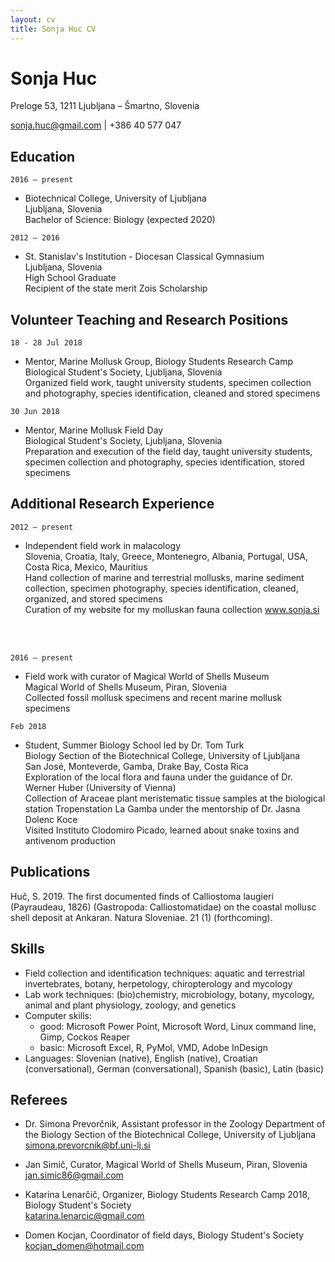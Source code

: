 ```yaml
---
layout: cv
title: Sonja Huc CV
---
```

# Sonja Huc
Preloge 53, 1211 Ljubljana – Šmartno, Slovenia  

<div id="webaddress">
<a href="sonja.huc@gmail.com">sonja.huc@gmail.com</a>
| +386 40 577 047
</div>

## Education

`2016 – present`
- Biotechnical College, University of Ljubljana  
Ljubljana, Slovenia  
Bachelor of Science: Biology (expected 2020)

`2012 – 2016`
- St. Stanislav's Institution - Diocesan Classical Gymnasium  
Ljubljana, Slovenia  
High School Graduate  
Recipient of the state merit Zois Scholarship

## Volunteer Teaching and Research Positions

`18 - 28 Jul 2018`
- Mentor, Marine Mollusk Group, Biology Students Research Camp  
Biological Student's Society, Ljubljana, Slovenia   
Organized field work, taught university students, specimen collection and photography, species identification, cleaned and stored specimens  

`30 Jun 2018`
- Mentor, Marine Mollusk Field Day  
Biological Student's Society, Ljubljana, Slovenia  
Preparation and execution of the field day, taught university students, specimen collection and photography, species identification, stored specimens

## Additional Research Experience

`2012 – present`
- Independent field work in malacology  
Slovenia, Croatia, Italy, Greece, Montenegro, Albania, Portugal, USA, Costa Rica, Mexico, Mauritius  
Hand collection of marine and terrestrial mollusks, marine sediment collection, specimen photography, species identification, cleaned, organized, and stored specimens  
Curation of my website for my molluskan fauna collection www.sonja.si  

<br><br>

`2016 – present`
- Field work with curator of Magical World of Shells Museum  
Magical World of Shells Museum, Piran, Slovenia  
Collected fossil mollusk specimens and recent marine mollusk specimens  

`Feb 2018`
- Student, Summer Biology School led by Dr. Tom Turk  
Biology Section of the Biotechnical College, University of Ljubljana  
San José, Monteverde, Gamba, Drake Bay, Costa Rica  
Exploration of the local flora and fauna under the guidance of Dr. Werner Huber (University of Vienna)  
Collection of Araceae plant meristematic tissue samples at the biological station Tropenstation La Gamba under the mentorship of Dr. Jasna Dolenc Koce  
Visited Instituto Clodomiro Picado, learned about snake toxins and antivenom production

## Publications

Huč, S. 2019. The first documented finds of Calliostoma laugieri (Payraudeau, 1826) (Gastropoda: Calliostomatidae) on the coastal mollusc shell deposit at Ankaran. Natura Sloveniae. 21 (1) (forthcoming).

## Skills

- Field collection and identification techniques: aquatic and terrestrial invertebrates, botany, herpetology, chiropterology and mycology
- Lab work techniques: (bio)chemistry, microbiology, botany, mycology, animal and plant physiology, zoology, and genetics
- Computer skills:
     - good: Microsoft Power Point, Microsoft Word, Linux command line, Gimp, Cockos Reaper
     - basic: Microsoft Excel, R, PyMol, VMD, Adobe InDesign
- Languages: Slovenian (native), English (native), Croatian (conversational), German (conversational), Spanish (basic), Latin (basic)

## Referees

- Dr. Simona Prevorčnik, Assistant professor in the Zoology Department of the Biology Section of the Biotechnical College, University of Ljubljana  
[simona.prevorcnik@bf.uni-lj.si](simona.prevorcnik@bf.uni-lj.si)

- Jan Simič, Curator, Magical World of Shells Museum, Piran, Slovenia  
[jan.simic86@gmail.com](jan.simic86@gmail.com)

- Katarina Lenarčič, Organizer, Biology Students Research Camp 2018, Biology Student's Society  
[katarina.lenarcic@gmail.com](katarina.lenarcic@gmail.com)
  
- Domen Kocjan, Coordinator of field days, Biology Student's Society  
[kocjan_domen@hotmail.com](kocjan_domen@hotmail.com)



<!-- ### Footer

Last updated: Aug 2019 -->


